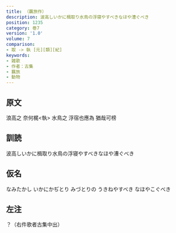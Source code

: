 ```yaml
---
title: （覊旅作）
description: 波高しいかに楫取り水鳥の浮寝やすべきなほや漕ぐべき
position: 1235
category: 巻7
version: '1.0'
volume: 7
comparison:
- 取 -> 執 [元][類][紀]
keywords:
- 雑歌
- 作者：古集
- 羈旅
- 動物
---
```


## 原文

浪高之 奈何梶<執> 水鳥之 浮宿也應為 猶哉可榜

## 訓読

波高しいかに楫取り水鳥の浮寝やすべきなほや漕ぐべき

## 仮名

なみたかし いかにかぢとり みづとりの うきねやすべき なほやこぐべき

## 左注

？（右件歌者古集中出）
